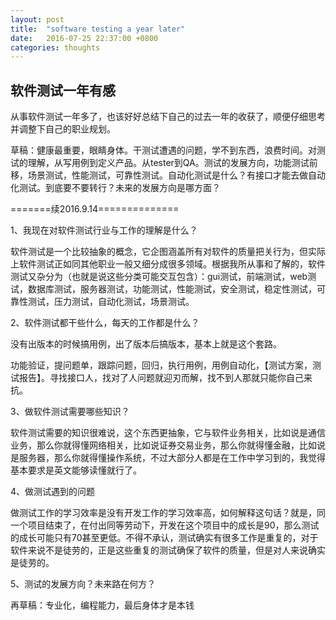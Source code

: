 ```yaml
---
layout: post
title:  "software testing a year later"
date:   2016-07-25 22:37:00 +0800
categories: thoughts
---
```

## 软件测试一年有感

从事软件测试一年多了，也该好好总结下自己的过去一年的收获了，顺便仔细思考并调整下自己的职业规划。

草稿：健康最重要，眼睛身体。干测试遭遇的问题，学不到东西，浪费时间。对测试的理解，从写用例到定义产品。从tester到QA。测试的发展方向，功能测试前移，场景测试，性能测试，可靠性测试。自动化测试是什么？有接口才能去做自动化测试。到底要不要转行？未来的发展方向是哪方面？

=======续2016.9.14==============

1、我现在对软件测试行业与工作的理解是什么？

软件测试是一个比较抽象的概念，它企图涵盖所有对软件的质量把关行为，但实际上软件测试正如同其他职业一般又细分成很多领域。根据我所从事和了解的，软件测试又杂分为（也就是说这些分类可能交互包含）：gui测试，前端测试，web测试，数据库测试，服务器测试，功能测试，性能测试，安全测试，稳定性测试，可靠性测试，压力测试，自动化测试，场景测试。

2、软件测试都干些什么，每天的工作都是什么？

没有出版本的时候搞用例，出了版本后搞版本，基本上就是这个套路。

功能验证，提问题单，跟踪问题，回归，执行用例，用例自动化，【测试方案，测试报告】。寻找接口人，找对了人问题就迎刃而解，找不到人那就只能你自己来抗。

3、做软件测试需要哪些知识？

软件测试需要的知识很难说，这个东西更抽象，它与软件业务相关，比如说是通信业务，那么你就得懂网络相关，比如说证券交易业务，那么你就得懂金融，比如说是服务器，那么你就得懂操作系统，不过大部分人都是在工作中学习到的，我觉得基本要求是英文能够读懂就行了。

4、做测试遇到的问题

做测试工作的学习效率是没有开发工作的学习效率高，如何解释这句话？就是，同一个项目结束了，在付出同等劳动下，开发在这个项目中的成长是90，那么测试的成长可能只有70甚至更低。不得不承认，测试确实有很多工作是重复的，对于软件来说不是徒劳的，正是这些重复的测试确保了软件的质量，但是对人来说确实是徒劳的。

5、测试的发展方向？未来路在何方？

再草稿：专业化，编程能力，最后身体才是本钱

